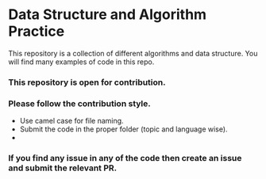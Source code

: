 # Data Structure and Algorithm Practice
This repository is a collection of different algorithms and data structure. You will find many examples of code in this repo.

### This repository is open for contribution.

### Please follow the contribution style.
- Use camel case for file naming.
- Submit the code in the proper folder (topic and language wise).
- 

### If you find any issue in any of the code then create an issue and submit the relevant PR.
